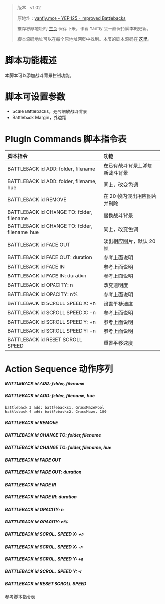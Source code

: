 > 版本：v1.02
>
> 原地址：[yanfly.moe - YEP.125 - Improved Battlebacks](http://yanfly.moe/2017/02/11/yep-125-improved-battlebacks-rpg-maker-mv/)
> 
> 推荐将原地址的 [主页](http://yanfly.moe/yep/) 保存下来，作者 Yanfly 会一直保持脚本的更新。
> 
> 脚本源码地址可以在每个原地址网页中找到。本节的脚本源码在 [这里](https://www.dropbox.com/s/l208cfokaxvy073/YEP_ImprovedBattlebacks.js?dl=0)。

# 脚本功能概述

本脚本可以添加战斗背景控制功能。

# 脚本可设置参数

- Scale Battlebacks，是否缩放战斗背景
- Battleback Margin，外边距

# Plugin Commands 脚本指令表

脚本指令|功能
:-|:-
BATTLEBACK id ADD: folder, filename|在已有战斗背景上添加新战斗背景
BATTLEBACK id ADD: folder, filename, hue|同上，改变色调
BATTLEBACK id REMOVE|在 20 帧内淡出相应图片并删除
BATTLEBACK id CHANGE TO: folder, filename|替换战斗背景
BATTLEBACK id CHANGE TO: folder, filename, hue|同上，改变色调
BATTLEBACK id FADE OUT|淡出相应图片，默认 20 帧
BATTLEBACK id FADE OUT: duration|参考上面说明
BATTLEBACK id FADE IN|参考上面说明
BATTLEBACK id FADE IN: duration|参考上面说明
BATTLEBACK id OPACITY: n|改变透明度
BATTLEBACK id OPACITY: n%|参考上面说明
BATTLEBACK id SCROLL SPEED X: +n|设置平移速度
BATTLEBACK id SCROLL SPEED X: -n|参考上面说明
BATTLEBACK id SCROLL SPEED Y: +n|参考上面说明
BATTLEBACK id SCROLL SPEED Y: -n|参考上面说明
BATTLEBACK id RESET SCROLL SPEED|重置平移速度

# Action Sequence 动作序列

##### BATTLEBACK id ADD: folder, filename
##### BATTLEBACK id ADD: folder, filename, hue

```
battleback 3 add: battlebacks1, GrassMazePool
battleback 4 add: battlebacks2, GrassMaze, 180
```

##### BATTLEBACK id REMOVE
##### BATTLEBACK id CHANGE TO: folder, filename
##### BATTLEBACK id CHANGE TO: folder, filename, hue
##### BATTLEBACK id FADE OUT
##### BATTLEBACK id FADE OUT: duration
##### BATTLEBACK id FADE IN
##### BATTLEBACK id FADE IN: duration
##### BATTLEBACK id OPACITY: n
##### BATTLEBACK id OPACITY: n%
##### BATTLEBACK id SCROLL SPEED X: +n
##### BATTLEBACK id SCROLL SPEED X: -n
##### BATTLEBACK id SCROLL SPEED Y: +n
##### BATTLEBACK id SCROLL SPEED Y: -n
##### BATTLEBACK id RESET SCROLL SPEED

参考脚本指令表
